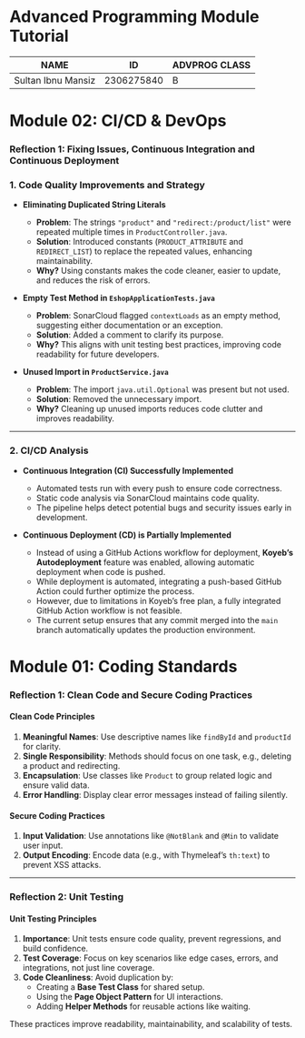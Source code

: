 # Advanced Programming Module Tutorial

| NAME               | ID         | ADVPROG CLASS |
| ------------------ | ---------- | ------------- |
| Sultan Ibnu Mansiz | 2306275840 | B             |


# Module 02: CI/CD & DevOps

### Reflection 1: Fixing Issues, Continuous Integration and Continuous Deployment

### **1. Code Quality Improvements and Strategy**  
   - **Eliminating Duplicated String Literals**  
     - **Problem**: The strings `"product"` and `"redirect:/product/list"` were repeated multiple times in `ProductController.java`.  
     - **Solution**: Introduced constants (`PRODUCT_ATTRIBUTE` and `REDIRECT_LIST`) to replace the repeated values, enhancing maintainability.  
     - **Why?** Using constants makes the code cleaner, easier to update, and reduces the risk of errors.  
   
   - **Empty Test Method in `EshopApplicationTests.java`**  
     - **Problem**: SonarCloud flagged `contextLoads` as an empty method, suggesting either documentation or an exception.  
     - **Solution**: Added a comment to clarify its purpose.  
     - **Why?** This aligns with unit testing best practices, improving code readability for future developers.  

   - **Unused Import in `ProductService.java`**  
     - **Problem**: The import `java.util.Optional` was present but not used.  
     - **Solution**: Removed the unnecessary import.  
     - **Why?** Cleaning up unused imports reduces code clutter and improves readability.  

---

### **2. CI/CD Analysis**  
   - **Continuous Integration (CI) Successfully Implemented**  
     - Automated tests run with every push to ensure code correctness.  
     - Static code analysis via SonarCloud maintains code quality.  
     - The pipeline helps detect potential bugs and security issues early in development.  

   - **Continuous Deployment (CD) is Partially Implemented**  
     - Instead of using a GitHub Actions workflow for deployment, **Koyeb’s Autodeployment** feature was enabled, allowing automatic deployment when code is pushed.  
     - While deployment is automated, integrating a push-based GitHub Action could further optimize the process.  
     - However, due to limitations in Koyeb’s free plan, a fully integrated GitHub Action workflow is not feasible.  
     - The current setup ensures that any commit merged into the `main` branch automatically updates the production environment.

# Module 01: Coding Standards

### Reflection 1: Clean Code and Secure Coding Practices

#### **Clean Code Principles**
1. **Meaningful Names**: Use descriptive names like `findById` and `productId` for clarity.
2. **Single Responsibility**: Methods should focus on one task, e.g., deleting a product and redirecting.
3. **Encapsulation**: Use classes like `Product` to group related logic and ensure valid data.
4. **Error Handling**: Display clear error messages instead of failing silently.

#### **Secure Coding Practices**
1. **Input Validation**: Use annotations like `@NotBlank` and `@Min` to validate user input.
2. **Output Encoding**: Encode data (e.g., with Thymeleaf’s `th:text`) to prevent XSS attacks.

---

### Reflection 2: Unit Testing

#### **Unit Testing Principles**
1. **Importance**: Unit tests ensure code quality, prevent regressions, and build confidence.
2. **Test Coverage**: Focus on key scenarios like edge cases, errors, and integrations, not just line coverage.
3. **Code Cleanliness**: Avoid duplication by:
   - Creating a **Base Test Class** for shared setup.
   - Using the **Page Object Pattern** for UI interactions.
   - Adding **Helper Methods** for reusable actions like waiting.

These practices improve readability, maintainability, and scalability of tests.